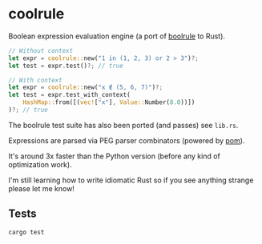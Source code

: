 # coolrule

Boolean expression evaluation engine (a port of [boolrule](https://github.com/tailsdotcom/boolrule) to Rust).

```rust
// Without context
let expr = coolrule::new("1 in (1, 2, 3) or 2 > 3")?;
let test = expr.test()?; // true

// With context
let expr = coolrule::new("x ∉ (5, 6, 7)")?;
let test = expr.test_with_context(
    HashMap::from([(vec!["x"], Value::Number(8.0))])
)?; // true
```

The boolrule test suite has also been ported (and passes) see `lib.rs`.

Expressions are parsed via PEG parser combinators (powered by [pom](https://github.com/J-F-Liu/pom)).

It's around 3x faster than the Python version (before any kind of optimization work).

I'm still learning how to write idiomatic Rust so if you see anything strange please let me know!

## Tests

`cargo test`
